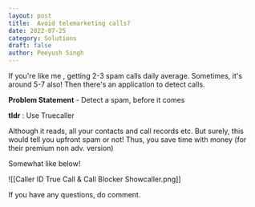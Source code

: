 ```yaml
---
layout: post
title:  Avoid telemarketing calls?
date: 2022-07-25
category: Solutions
draft: false
author: Peeyush Singh
---
```


If you're like me , getting 2-3 spam calls daily average. Sometimes, it's around 5-7 also! Then there's an application to detect calls.


**Problem Statement** -  Detect a spam, before it comes

**tldr** : Use Truecaller

Although it reads, all your contacts and call records etc. But surely, this would tell you upfront spam or not! Thus, you save time with money (for their premium non adv. version)

Somewhat like below! 

![[Caller ID True Call & Call Blocker Showcaller.png]]

If you have any questions, do comment.